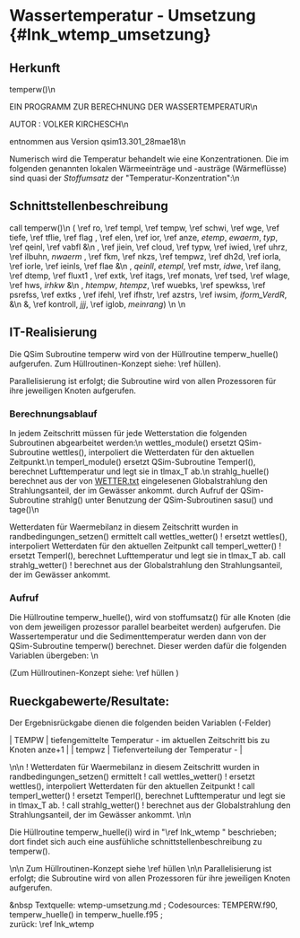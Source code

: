 Wassertemperatur - Umsetzung {#lnk_wtemp_umsetzung}
===============================

## Herkunft ##

temperw()\n

EIN PROGRAMM ZUR BERECHNUNG DER WASSERTEMPERATUR\n

AUTOR : VOLKER KIRCHESCH\n

entnommen aus Version qsim13.301_28mae18\n 

Numerisch wird die Temperatur behandelt wie eine Konzentrationen.
Die im folgenden genannten lokalen Wärmeeinträge und -austräge (Wärmeflüsse) 
sind quasi der *Stoffumsatz* der "Temperatur-Konzentration":\n


## Schnittstellenbeschreibung ##
call temperw()\n
( \ref ro, \ref templ, \ref tempw, \ref schwi, \ref wge, \ref tiefe, \ref tflie, \ref flag
 , \ref elen, \ref ior, \ref anze, *etemp*, *ewaerm*, *typ*, \ref qeinl, \ref vabfl   &\n
 , \ref jiein, \ref cloud, \ref typw, \ref iwied, \ref uhrz, \ref ilbuhn, *nwaerm*
 , \ref fkm, \ref nkzs, \ref tempwz, \ref dh2d, \ref iorla, \ref iorle, \ref ieinls, \ref flae &\n
 , *qeinll*, *etempl*, \ref mstr, *idwe*, \ref ilang, \ref dtemp, \ref fluxt1
 , \ref extk, \ref itags, \ref monats, \ref tsed, \ref wlage, \ref hws, *irhkw*      &\n
 , *htempw*, *htempz*, \ref wuebks, \ref spewkss, \ref psrefss, \ref extks
 , \ref ifehl, \ref ifhstr, \ref azstrs, \ref iwsim, *iform_VerdR*,                  &\n
 &, \ref kontroll, *jjj*, \ref iglob, *meinrang*)  \n
 \n
 <!-- check, ob jjj, iglob und meinrang noch dabei sind (sind nicht in Volkers Doku -->
 <!-- wenn eine Var noch nicht in Var-Liste definiert, dann in Volkers Update-Doku schauen -->

 
## IT-Realisierung ##
Die QSim Subroutine temperw wird von der Hüllroutine temperw_huelle() aufgerufen. 
Zum Hüllroutinen-Konzept siehe: \ref hüllen). 

Parallelisierung ist erfolgt; die Subroutine wird von allen Prozessoren für ihre jeweiligen Knoten aufgerufen.

### Berechnungsablauf ###
In jedem Zeitschritt müssen für jede Wetterstation die folgenden Subroutinen abgearbeitet werden:\n
wettles_module()  ersetzt QSim-Subroutine wettles(), interpoliert die Wetterdaten für den aktuellen Zeitpunkt.\n
temperl_module()  ersetzt QSim-Subroutine Temperl(), berechnet Lufttemperatur und legt sie in tlmax_T ab.\n
strahlg_huelle()  berechnet aus der von <a href="./exp/WETTER.txt" target="_blank">WETTER.txt</a>
eingelesenen Globalstrahlung den Strahlungsanteil, der im Gewässer ankommt.
durch Aufruf der QSim-Subroutine strahlg() unter Benutzung der QSim-Subroutinen sasu() und tage()\n

<!-- kurzer Abschnitt aus "alter Doku" (war in temperw_huelle.f95) -->
Wetterdaten für Waermebilanz in diesem Zeitschritt wurden in randbedingungen_setzen() ermittelt
call wettles_wetter()  ! ersetzt wettles(), interpoliert Wetterdaten für den aktuellen Zeitpunkt
call temperl_wetter()  ! ersetzt Temperl(), berechnet Lufttemperatur und legt sie in tlmax_T ab.
call strahlg_wetter()  ! berechnet aus der Globalstrahlung den Strahlungsanteil, der im Gewässer ankommt.
<!-- Abschnittsende --> 

### Aufruf ###
Die Hüllroutine temperw_huelle(), wird von stoffumsatz() für alle Knoten 
(die von dem jeweiligen prozessor parallel bearbeitet werden) aufgerufen.
Die Wassertemperatur und die Sedimenttemperatur werden dann von der QSim-Subroutine temperw() berechnet.
Dieser werden dafür die folgenden Variablen übergeben:
\n

(Zum Hüllroutinen-Konzept siehe: \ref hüllen )

## Rueckgabewerte/Resultate: ##
Der Ergebnisrückgabe dienen die folgenden beiden Variablen (-Felder)

| TEMPW 	|  tiefengemittelte Temperatur - im aktuellen Zeitschritt bis zu Knoten anze+1	| 
| tempwz 	|  Tiefenverteilung der Temperatur - 						| 

 \n\n
! Wetterdaten für Waermebilanz in diesem Zeitschritt wurden in randbedingungen_setzen() ermittelt
! call wettles_wetter()  ! ersetzt wettles(), interpoliert Wetterdaten für den aktuellen Zeitpunkt
! call temperl_wetter()  ! ersetzt Temperl(), berechnet Lufttemperatur und legt sie in tlmax_T ab.
! call strahlg_wetter()  ! berechnet aus der Globalstrahlung den Strahlungsanteil, der im Gewässer ankommt.
\n\n

Die Hüllroutine temperw_huelle(i) wird in "\ref lnk_wtemp " beschrieben; 
dort findet sich auch eine ausfühliche schnittstellenbeschreibung zu temperw().

\n\n
Zum Hüllroutinen-Konzept siehe \ref hüllen
\n\n
Parallelisierung ist erfolgt; die Subroutine wird von allen Prozessoren für ihre jeweiligen Knoten aufgerufen.


&nbsp 
Textquelle: wtemp-umsetzung.md ; Codesources: TEMPERW.f90, temperw_huelle() in temperw_huelle.f95 ;  
zurück: \ref lnk_wtemp